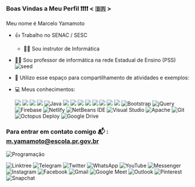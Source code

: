 ### Boas Vindas a Meu Perfil ❗❗❗❗  < 🇧🇷 >

Meu nome é Marcelo Yamamoto

- 👍 Trabalho no SENAC / SESC
   - 👨‍🏫 Sou instrutor de Informática 
- 👨‍🏫 Sou professor de informática na rede Estadual de Ensino (PSS)
![seed](https://www.areadoaluno.seed.pr.gov.br/servicosaoaluno/resources/images/logo-h-seee-429x270.png)
- 📂 Utilizo esse espaço para compartilhamento de atividades e exemplos:
- 💻 Meus conhecimentos: 
   
   ![](https://img.shields.io/badge/HTML5-E34F26?style=for-the-badge&logo=html5&logoColor=white)
   ![](https://img.shields.io/badge/CSS3-1572B6?style=for-the-badge&logo=css3&logoColor=white)
   ![](https://img.shields.io/badge/JavaScript-323330?style=for-the-badge&logo=javascript&logoColor=F7DF1E)
   ![](https://img.shields.io/badge/PHP-777BB4?style=for-the-badge&logo=php&logoColor=white)
   ![Java](https://img.shields.io/badge/java-%23ED8B00.svg?style=for-the-badge&logo=openjdk&logoColor=white)
   ![](https://img.shields.io/badge/MySQL-005C84?style=for-the-badge&logo=mysql&logoColor=white)
   ![](https://img.shields.io/badge/Windows-0078D6?style=for-the-badge&logo=windows&logoColor=white)
   ![](https://img.shields.io/badge/Figma-F24E1E?style=for-the-badge&logo=figma&logoColor=white)
   ![](https://img.shields.io/badge/Scratch-4D97FF?style=for-the-badge&logo=Scratch&logoColor=white)
   ![](https://img.shields.io/badge/Microsoft_Office-D83B01?style=for-the-badge&logo=microsoft-office&logoColor=white)
   ![](https://img.shields.io/badge/LibreOffice-18A303?style=for-the-badge&logo=LibreOffice&logoColor=white)
   ![](https://img.shields.io/badge/Android-3DDC84?style=for-the-badge&logo=android&logoColor=white)
   ![](https://img.shields.io/badge/GitHub-100000?style=for-the-badge&logo=github&logoColor=white)
   ![Bootstrap](https://img.shields.io/badge/bootstrap-%238511FA.svg?style=for-the-badge&logo=bootstrap&logoColor=white) 
   ![jQuery](https://img.shields.io/badge/jquery-%230769AD.svg?style=for-the-badge&logo=jquery&logoColor=white)
   ![Firebase](https://img.shields.io/badge/firebase-%23039BE5.svg?style=for-the-badge&logo=firebase)
   ![Netlify](https://img.shields.io/badge/netlify-%23000000.svg?style=for-the-badge&logo=netlify&logoColor=#00C7B7)
   ![NetBeans IDE](https://img.shields.io/badge/NetBeansIDE-1B6AC6.svg?style=for-the-badge&logo=apache-netbeans-ide&logoColor=white)
   ![Visual Studio](https://img.shields.io/badge/Visual%20Studio-5C2D91.svg?style=for-the-badge&logo=visual-studio&logoColor=white)
   ![Apache](https://img.shields.io/badge/apache-%23D42029.svg?style=for-the-badge&logo=apache&logoColor=white)
   ![Git](https://img.shields.io/badge/git-%23F05033.svg?style=for-the-badge&logo=git&logoColor=white)
   ![Octopus Deploy](https://img.shields.io/badge/octopus%20deploy-0D80D8?style=for-the-badge&logo=octopusdeploy&logoColor=white)
   ![Google Drive](https://img.shields.io/badge/Google%20Drive-4285F4?style=for-the-badge&logo=googledrive&logoColor=white)

### Para entrar em contato comigo 📬 : m.yamamoto@escola.pr.gov.br

![Programação](https://media.tenor.com/YdTpw-54DXcAAAAC/pusheen-laptop.gif)

![Linktree](https://img.shields.io/badge/linktree-1de9b6?style=for-the-badge&logo=linktree&logoColor=white)
![Telegram](https://img.shields.io/badge/Telegram-2CA5E0?style=for-the-badge&logo=telegram&logoColor=white)
![Twitter](https://img.shields.io/badge/Twitter-%231DA1F2.svg?style=for-the-badge&logo=Twitter&logoColor=white)
![WhatsApp](https://img.shields.io/badge/WhatsApp-25D366?style=for-the-badge&logo=whatsapp&logoColor=white)
![YouTube](https://img.shields.io/badge/YouTube-%23FF0000.svg?style=for-the-badge&logo=YouTube&logoColor=white)
![Messenger](https://img.shields.io/badge/Messenger-00B2FF?style=for-the-badge&logo=messenger&logoColor=white)
![Instagram](https://img.shields.io/badge/Instagram-%23E4405F.svg?style=for-the-badge&logo=Instagram&logoColor=white)
![Facebook](https://img.shields.io/badge/Facebook-%231877F2.svg?style=for-the-badge&logo=Facebook&logoColor=white)
![Gmail](https://img.shields.io/badge/Gmail-D14836?style=for-the-badge&logo=gmail&logoColor=white)
![Google Meet](https://img.shields.io/badge/Google%20Meet-00897B?style=for-the-badge&logo=google-meet&logoColor=white)
![Outlook](https://img.shields.io/badge/Microsoft_Outlook-0078D4?style=for-the-badge&logo=microsoft-outlook&logoColor=white)
![Pinterest](https://img.shields.io/badge/Pinterest-%23E60023.svg?style=for-the-badge&logo=Pinterest&logoColor=white)
![Snapchat](https://img.shields.io/badge/Snapchat-%23FFFC00.svg?style=for-the-badge&logo=Snapchat&logoColor=white)

<!--
**Marceloyy51/Marceloyy51** is a ✨ _special_ ✨ repository because its `README.md` (this file) appears on your GitHub profile.

Here are some ideas to get you started:

- 🔭 I’m currently working on ...
- 🌱 I’m currently learning ...
- 👯 I’m looking to collaborate on ...
- 🤔 I’m looking for help with ...
- 💬 Ask me about ...
- 📫 How to reach me: ...
- 😄 Pronouns: ...
- ⚡ Fun fact: ...
-->
